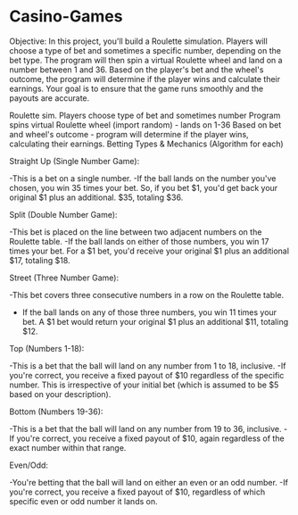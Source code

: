 # Casino-Games

Objective: In this project, you'll build a Roulette simulation. Players will choose a type of bet and sometimes a specific number, depending on the bet type. The program will then spin a virtual Roulette wheel and land on a number between 1 and 36. Based on the player's bet and the wheel's outcome, the program will determine if the player wins and calculate their earnings. Your goal is to ensure that the game runs smoothly and the payouts are accurate.

Roulette sim.
Players choose type of bet and sometimes number
Program spins virtual Roulette wheel (import random) - lands on 1-36
Based on bet and wheel's outcome - program will determine if the player wins, calculating their earnings.
Betting Types & Mechanics (Algorithm for each)

Straight Up (Single Number Game):

-This is a bet on a single number.
-If the ball lands on the number you've chosen, you win 35 times your bet. So, if you bet $1, you'd get back your original $1 plus an additional. $35, totaling $36.

Split (Double Number Game):

-This bet is placed on the line between two adjacent numbers on the Roulette table.
-If the ball lands on either of those numbers, you win 17 times your bet. For a $1 bet, you'd receive your original $1 plus an additional $17, totaling $18.

Street (Three Number Game):

-This bet covers three consecutive numbers in a row on the Roulette table.
- If the ball lands on any of those three numbers, you win 11 times your bet. A $1 bet would return your original $1 plus an additional $11, totaling $12.


Top (Numbers 1-18):

-This is a bet that the ball will land on any number from 1 to 18, inclusive.
-If you're correct, you receive a fixed payout of $10 regardless of the specific number. This is irrespective of your initial bet (which is assumed to be $5 based on your description).

Bottom (Numbers 19-36):

-This is a bet that the ball will land on any number from 19 to 36, inclusive.
-If you're correct, you receive a fixed payout of $10, again regardless of the exact number within that range.

Even/Odd:

-You're betting that the ball will land on either an even or an odd number.
-If you're correct, you receive a fixed payout of $10, regardless of which specific even or odd number it lands on.
